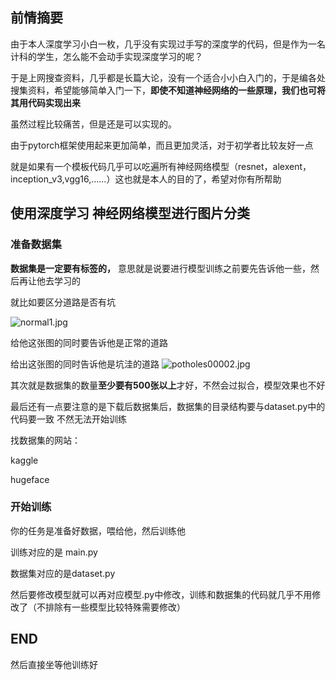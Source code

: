 ## 前情摘要
由于本人深度学习小白一枚，几乎没有实现过手写的深度学的代码，但是作为一名计科的学生，怎么能不会动手实现深度学习的呢？

于是上网搜查资料，几乎都是长篇大论，没有一个适合小小白入门的，于是编各处搜集资料，希望能够简单入门一下，**即使不知道神经网络的一些原理，我们也可将其用代码实现出来**

虽然过程比较痛苦，但是还是可以实现的。

由于pytorch框架使用起来更加简单，而且更加灵活，对于初学者比较友好一点 

就是如果有一个模板代码几乎可以吃遍所有神经网络模型（resnet，alexent，inception_v3,vgg16,……）这也就是本人的目的了，希望对你有所帮助

## 使用深度学习 神经网络模型进行图片分类

### 准备数据集

**数据集是一定要有标签的，** 意思就是说要进行模型训练之前要先告诉他一些，然后再让他去学习的

就比如要区分道路是否有坑

![normal1.jpg](..%2Fmathercup%2Fdata%2Fnormal%2Fnormal1.jpg)

给他这张图的同时要告诉他是正常的道路

给出这张图的同时告诉他是坑洼的道路
![potholes00002.jpg](..%2Fmathercup%2Fdata%2Fpotholes%2Fpotholes00002.jpg)

其次就是数据集的数量**至少要有500张以上**才好，不然会过拟合，模型效果也不好

最后还有一点要注意的是下载后数据集后，数据集的目录结构要与dataset.py中的代码要一致
不然无法开始训练

找数据集的网站：

kaggle

hugeface
### 开始训练

你的任务是准备好数据，喂给他，然后训练他

训练对应的是
main.py

数据集对应的是dataset.py

然后要修改模型就可以再对应模型.py中修改，训练和数据集的代码就几乎不用修改了（不排除有一些模型比较特殊需要修改）

## END
然后直接坐等他训练好